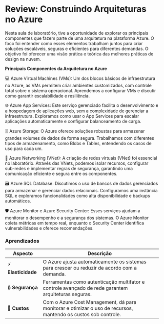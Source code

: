 # Review: Construindo Arquiteturas no Azure 

Nesta aula de laboratório, tive a oportunidade de explorar os principais componentes que fazem parte de uma arquitetura na plataforma Azure. O foco foi entender como esses elementos trabalham juntos para criar soluções escaláveis, seguras e eficientes para diferentes demandas. O objetivo foi oferecer uma visão prática e teórica das melhores práticas de design na nuvem.

**Principais Componentes da Arquitetura no Azure**

💻 Azure Virtual Machines (VMs): Um dos blocos básicos de infraestrutura no Azure, as VMs permitem criar ambientes customizados, com controle total sobre o sistema operacional. Aprendemos a configurar VMs e discutir como garantir escalabilidade e resiliência.

🌐 Azure App Services: Este serviço gerenciado facilita o desenvolvimento e a hospedagem de aplicações web, sem a complexidade de gerenciar a infraestrutura. Exploramos como usar o App Services para escalar aplicações automaticamente e configurar balanceamento de carga.

🗄️ Azure Storage: O Azure oferece soluções robustas para armazenar grandes volumes de dados de forma segura. Trabalhamos com diferentes tipos de armazenamento, como Blobs e Tables, entendendo os casos de uso para cada um.

🔀 Azure Networking (VNet): A criação de redes virtuais (VNet) foi essencial no laboratório. Através das VNets, podemos isolar recursos, configurar sub-redes e implementar regras de segurança, garantindo uma comunicação eficiente e segura entre os componentes.

🗃️ Azure SQL Database: Discutimos o uso de bancos de dados gerenciados para armazenar e gerenciar dados relacionais. Configuramos uma instância SQL e exploramos funcionalidades como alta disponibilidade e backups automáticos.

🛡️ Azure Monitor e Azure Security Center: Esses serviços ajudam a monitorar o desempenho e a segurança dos sistemas. O Azure Monitor coleta métricas em tempo real, enquanto o Security Center identifica vulnerabilidades e oferece recomendações.

### Aprendizados

| Aspecto        | Descrição                                                                                     |
|----------------|------------------------------------------------------------------------------------------------|
| ⚡ **Elasticidade** | O Azure ajusta automaticamente os sistemas para crescer ou reduzir de acordo com a demanda.  |
| 🔒 **Segurança**    | Ferramentas como autenticação multifator e controle avançado de rede garantem arquiteturas seguras. |
| 💸 **Custos**       | Com o Azure Cost Management, dá para monitorar e otimizar o uso de recursos, mantendo os custos sob controle. |
